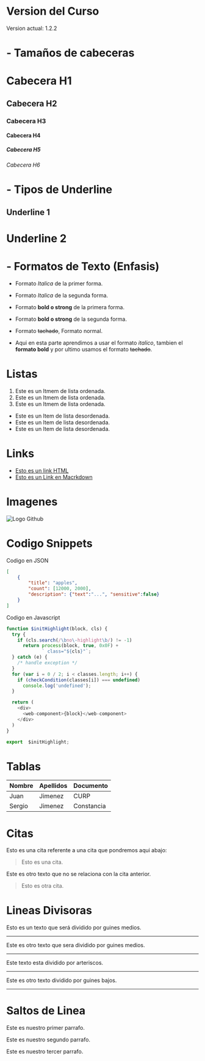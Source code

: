 # Version del Curso 
Version actual: 1.2.2

# - Tamaños de cabeceras
# Cabecera H1
## Cabecera H2
### Cabecera H3
#### Cabecera H4
##### Cabecera H5
###### Cabecera H6

# - Tipos de Underline
Underline 1
-----------
Underline 2
===========

# - Formatos de Texto (Enfasis)
- Formato *Italica* de la primer forma.
- Formato _Italica_ de la segunda forma.
- Formato **bold o strong** de la primera forma.
- Formato __bold o strong__ de la segunda forma.
- Formato ~~tachado~~, Formato normal.

- Aqui en esta parte aprendimos a usar el formato *italico*, tambien el **formato bold** y por ultimo usamos el formato ~~tachado~~.

# Listas
1. Este es un Itmem de lista ordenada.
2. Este es un Itmem de lista ordenada.
3. Este es un Itmem de lista ordenada.

- Este es un Item de lista desordenada.
- Este es un Item de lista desordenada.
- Este es un Item de lista desordenada.

# Links

- <a href="https://www.gooogle.com">Esto es un link HTML</a>
- [Esto es un Link en Macrkdown](index.html)

# Imagenes
![Logo Github](https://lh3.googleusercontent.com/proxy/aPSmX_v7odva0iSVAjcxLupVbaH9SYgK9DPId3V_fO-fsxoyt0bCBRPP4e4t4K0WC79ynLCvHswRMWtnTpImgo2J9r_7ZA3IEvQcWoNwfrTlyvZc4FY)

# Codigo Snippets
Codigo en JSON
```JSON
[
    {
        "title": "apples",
        "count": [12000, 2000],
        "description": {"text":"...", "sensitive":false}
    }
]
```

Codigo en Javascript
```Javascript
function $initHighlight(block, cls) {
  try {
    if (cls.search(/\bno\-highlight\b/) != -1)
      return process(block, true, 0x0F) +
             ` class="${cls}"`;
  } catch (e) {
    /* handle exception */
  }
  for (var i = 0 / 2; i < classes.length; i++) {
    if (checkCondition(classes[i]) === undefined)
      console.log('undefined');
  }

  return (
    <div>
      <web-component>{block}</web-component>
    </div>
  )
}

export  $initHighlight;
```
# Tablas
| Nombre | Apellidos | Documento |
| ------ | --------- | --------- |
| Juan   | Jimenez   | CURP      |
| Sergio | Jimenez   | Constancia|

# Citas 
Esto es una cita referente a una cita que pondremos aqui abajo:
> Esto es una cita.

Este es otro texto que no se relaciona con la cita anterior.
> Esto es otra cita.

# Lineas Divisoras

Esto es un texto que será dividido por guines medios.

---
Este es otro texto  que sera dividido por guines medios.

---

Este texto esta dividido por arteriscos.

***

Este es otro texto dividido por guines bajos.
___

# Saltos de Linea

Este es nuestro primer parrafo.

Este es nuestro segundo parrafo.

Este es nuestro tercer parrafo.